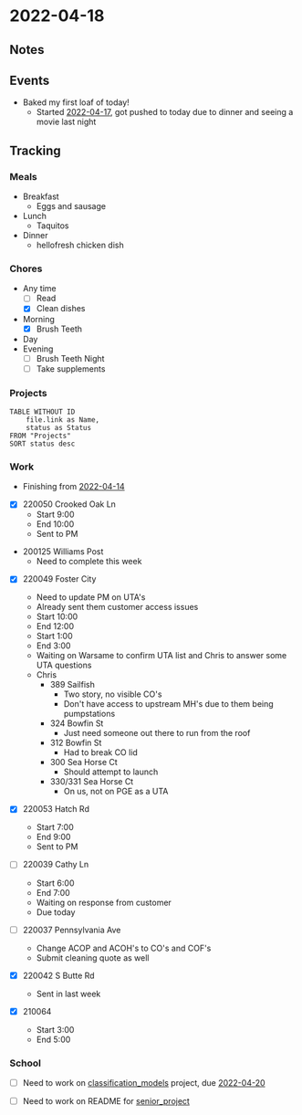 # 2022-04-18
## Notes

## Events
- Baked my first loaf of  today! 
	- Started [2022-04-17](2022-04-17), got pushed to today due to dinner and seeing a movie last night

## Tracking
### Meals
- Breakfast
	- Eggs and sausage
- Lunch
	- Taquitos
- Dinner
	- hellofresh chicken dish

### Chores
- Any time
	- [ ] Read
	- [x] Clean dishes
- Morning
	- [x] Brush Teeth
- Day
- Evening
	- [ ] Brush Teeth Night
	- [ ] Take supplements

### Projects
```dataview
TABLE WITHOUT ID
	file.link as Name,
	status as Status
FROM "Projects"
SORT status desc
```

### Work
- Finishing from [2022-04-14](2022-04-14.md)
- [x] 220050 Crooked Oak Ln 
	- Start 9:00
	- End 10:00
	- Sent to PM
- 200125 Williams Post
	- Need to complete this week
- [x] 220049 Foster City
	- Need to update PM on UTA's
	- Already sent them customer access issues
	- Start 10:00
	- End 12:00
	- Start 1:00
	- End 3:00
	- Waiting on Warsame to confirm UTA list and Chris to answer some UTA questions
	- Chris
		- 389 Sailfish
			- Two story, no visible CO's
			- Don't have access to upstream MH's due to them being pumpstations
		- 324 Bowfin St
			- Just need someone out there to run from the roof
		- 312 Bowfin St
			- Had to break CO lid
		- 300 Sea Horse Ct
			- Should attempt to launch
		- 330/331 Sea Horse Ct
			- On us, not on PGE as a UTA

- [x] 220053 Hatch Rd
	- Start 7:00
	- End 9:00
	- Sent to PM
- [ ] 220039 Cathy Ln
	- Start 6:00
	- End 7:00
	- Waiting on response from customer
	- Due today
- [ ] 220037 Pennsylvania Ave
	- Change ACOP and ACOH's to CO's and COF's
	- Submit cleaning quote as well
- [x] 220042 S Butte Rd
	- Sent in last week
- [x] 210064
	- Start 3:00
	- End 5:00
	
### School
- [ ] Need to work on [classification_models](../Projects/classification_models.md) project, due [2022-04-20](2022-04-20)
- [ ] Need to work on README for [senior_project](../Projects/senior_project.md)

